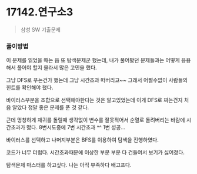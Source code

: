 # 17142.연구소3

> 삼성 SW 기출문제

### 풀이방법

이 문제를 읽었을 때는 음 또 탐색문제군 했는데, 내가 풀어봤던 문제들과는 어떻게 응용해서 풀어야 할지 몰라서 많은 고민을 했다.

그냥 DFS로 푸는건가 했는데 그냥 시간초과 떠버리고~~ 그래서 어쩔수없이 사람들의 힌트를 확인해야 했다.

바이러스부분을 조합으로 선택해야한다는 것은 알고있었는데 이게 DFS로 짜는건지 처음 알았다 정말 좋은 문제를 푼 것 같다.

근데 멍청하게 재귀를 돌릴때 생각없이 변수를 잘못적어서 순열로 돌려버리는 바람에 시간초과가 떴다. 8번시도중에 7번 시간초과 ^^ 1번 성공... 

바이러스를 선택하고 나머지부분은 BFS를 이용하여 탐색을 진행하였다. 

코드가 너무 더럽다. 시간초과때문에 이상한 부분 부분 다 건들여서 보기가 싫어졌다.

탐색문제 마스터를 하고싶다. 나는 아직 부족하다 배고프다.

